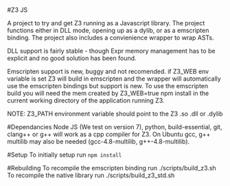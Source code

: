 #Z3 JS

A project to try and get Z3 running as a Javascript library. The project functions either in DLL mode, opening up as a dylib, or as a emscripten binding.
The project also includes a convienience wrapper to wrap ASTs.

DLL support is fairly stable - though Expr memory management has to be explicit and no good solution has been found.

Emscripten support is new, buggy and not recomended. if Z3_WEB env variable is set Z3 will build in emscripten and the wrapper will automatically use the emscripten bindings but support is new. To use the emscripten build you will need the mem created by Z3_WEB=true npm install in the current working directory of the application running Z3.

NOTE: Z3_PATH environment variable should point to the Z3 .so .dll or .dylib

#Dependancies
Node JS (We test on version 7), python, build-essential,  git, clang++ or g++ will work as a cpp compiler for Z3.
On Ubuntu gcc, g++ multilib may also be needed (gcc-4.8-multilib, g++-4.8-multilib).

#Setup
To initially setup run `npm install`

#Rebuilding
To recompile the emscripten binding run ./scripts/build_z3.sh
To recompile the native library run ./scripts/build_z3_std.sh